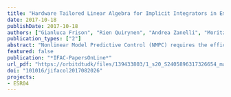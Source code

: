 ```yaml
---
title: "Hardware Tailored Linear Algebra for Implicit Integrators in Embedded NMPC"
date: 2017-10-18
publishDate: 2017-10-18
authors: ["Gianluca Frison", "Rien Quirynen", "Andrea Zanelli", "Moritz Diehl", "John Bagterp Jørgensen"]
publication_types: ["2"]
abstract: "Nonlinear Model Predictive Control (NMPC) requires the efficient treatment of the dynamic model in the form of a system of continuous-time differential equations Newton-type optimization relies on a numerical simulation method in addition to the propagation of first or higher order derivatives In the case of stiff or implicitly defined dynamics, implicit integration schemes are typically preferred This paper proposes a tailored implementation of the necessary linear algebra routines (LU factorization and triangular solutions), in order to allow for a considerable computational speedup of such integrators In particular, the open-source BLASFEO framework is presented as a library of efficient linear algebra routines for small to medium-scale embedded optimization applications Its performance is illustrated on the nonlinear optimal control example of a chain of masses The proposed library allows for considerable speedups and it is found to be overall competitive with both a code-generated solver and a high-performance BLAS implementation"
featured: false
publication: "*IFAC-PapersOnLine*"
url_pdf: "https://orbitdtudk/files/139433803/1_s20_S2405896317326654_mainpdf"
doi: "101016/jifacol2017082026"
projects:
- ESR04
---
```


